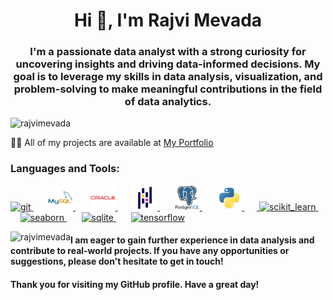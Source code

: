 <h1 align="center">Hi 👋, I'm Rajvi Mevada</h1>
<h3 align="center">I'm a passionate data analyst with a strong curiosity for uncovering insights and driving data-informed decisions. My goal is to leverage my skills in data analysis, visualization, and problem-solving to make meaningful contributions in the field of data analytics.</h3>

<p align="left"> <img src="https://komarev.com/ghpvc/?username=rajvimevada&label=Profile%20views&color=0e75b6&style=flat" alt="rajvimevada" /> </p>

<p>👨‍💻 All of my projects are available at <a href="https://rajvimevada.github.io/Portfolio-Rajvi" target="_blank"> My Portfolio</a></p>

<h3 align="left">Languages and Tools:</h3>
<p align="left"> <a href="https://git-scm.com/" target="_blank" rel="noreferrer"> <img src="https://www.vectorlogo.zone/logos/git-scm/git-scm-icon.svg" alt="git" width="40" height="40"/> </a> &nbsp &nbsp &nbsp <a href="https://www.mysql.com/" target="_blank" rel="noreferrer"> <img src="https://raw.githubusercontent.com/devicons/devicon/master/icons/mysql/mysql-original-wordmark.svg" alt="mysql" width="40" height="40"/> </a>  &nbsp &nbsp &nbsp <a href="https://www.oracle.com/" target="_blank" rel="noreferrer"> <img src="https://raw.githubusercontent.com/devicons/devicon/master/icons/oracle/oracle-original.svg" alt="oracle" width="40" height="40"/> </a>  &nbsp &nbsp &nbsp <a href="https://pandas.pydata.org/" target="_blank" rel="noreferrer"> <img src="https://raw.githubusercontent.com/devicons/devicon/2ae2a900d2f041da66e950e4d48052658d850630/icons/pandas/pandas-original.svg" alt="pandas" width="40" height="40"/> </a>  &nbsp &nbsp &nbsp <a href="https://www.postgresql.org" target="_blank" rel="noreferrer"> <img src="https://raw.githubusercontent.com/devicons/devicon/master/icons/postgresql/postgresql-original-wordmark.svg" alt="postgresql" width="40" height="40"/> </a>  &nbsp &nbsp &nbsp <a href="https://www.python.org" target="_blank" rel="noreferrer"> <img src="https://raw.githubusercontent.com/devicons/devicon/master/icons/python/python-original.svg" alt="python" width="40" height="40"/> </a>   &nbsp &nbsp &nbsp<a href="https://scikit-learn.org/" target="_blank" rel="noreferrer"> <img src="https://upload.wikimedia.org/wikipedia/commons/0/05/Scikit_learn_logo_small.svg" alt="scikit_learn" width="40" height="40"/> </a>  &nbsp &nbsp &nbsp <a href="https://seaborn.pydata.org/" target="_blank" rel="noreferrer"> <img src="https://seaborn.pydata.org/_images/logo-mark-lightbg.svg" alt="seaborn" width="40" height="40"/> </a>  &nbsp &nbsp &nbsp <a href="https://www.sqlite.org/" target="_blank" rel="noreferrer"> <img src="https://www.vectorlogo.zone/logos/sqlite/sqlite-icon.svg" alt="sqlite" width="40" height="40"/> </a>  &nbsp &nbsp &nbsp <a href="https://www.tensorflow.org" target="_blank" rel="noreferrer"> <img src="https://www.vectorlogo.zone/logos/tensorflow/tensorflow-icon.svg" alt="tensorflow" width="40" height="40"/> </a> </p>

<p><img align="left" src="https://github-readme-stats.vercel.app/api/top-langs?username=rajvimevada&show_icons=true&locale=en&layout=compact" alt="rajvimevada" /></p>

<h4> I am eager to gain further experience in data analysis and contribute to real-world projects. If you have any opportunities or suggestions, please don't hesitate to get in touch! </h4>

<h4> Thank you for visiting my GitHub profile. Have a great day! </h4>
